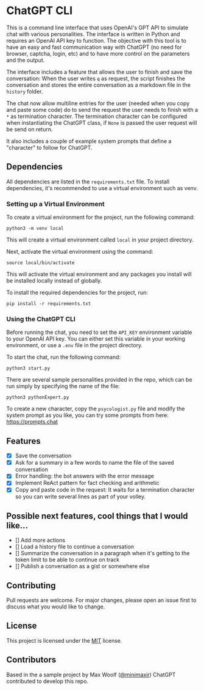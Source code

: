 # ChatGPT CLI

This is a command line interface that uses OpenAI's GPT API to simulate chat with various personalities. The interface is written in Python and requires an OpenAI API key to function. The objective with this tool is to have an easy and fast communication way with ChatGPT (no need for browser, captcha, login, etc) and to have more control on the parameters and the output.

The interface includes a feature that allows the user to finish and save the conversation:
When the user writes `q` as request, the script finishes the conversation and stores the entire conversation as a markdown file in the `history` folder.

The chat now allow multiline entries for the user (needed when you copy and paste some code) do to send
the request the user needs to finish with a `*` as termination character. The termination character can
be configured when instantiating the ChatGPT class, if `None` is passed the user request will be send on return. 

It also includes a couple of example system prompts that define a "character" to follow for ChatGPT.

## Dependencies

All dependencies are listed in the `requirements.txt` file. To install dependencies, it's recommended to use a virtual environment such as venv.

### Setting up a Virtual Environment

To create a virtual environment for the project, run the following command:

```python3 -m venv local```

This will create a virtual environment called `local` in your project directory.

Next, activate the virtual environment using the command:

```source local/bin/activate```

This will activate the virtual environment and any packages you install will be installed locally instead of globally.

To install the required dependencies for the project, run:

```pip install -r requirements.txt```

### Using the ChatGPT CLI

Before running the chat, you need to set the `API_KEY` environment variable to your OpenAI API key. You can either set this variable in your working environment, or use a `.env` file in the project directory.

To start the chat, run the following command:

```python3 start.py```

There are several sample personalities provided in the repo, which can be run simply by specifying the name of the file:

```python3 pythonExpert.py```

To create a new character, copy the `psycologist.py` file and modify the system prompt as you like, you can try some prompts from here: https://prompts.chat

## Features

- [x] Save the conversation
- [x] Ask for a summary in a few words to name the file of the saved conversation
- [x] Error handling: the bot answers with the error message 
- [x] Implement ReAct pattern for fact checking and arithmetic
- [x] Copy and paste code in the request: It waits for a termination character so you can write several lines as part of your volley.

## Possible next features, cool things that I would like...

- [] Add more actions
- [] Load a history file to continue a conversation
- [] Summarize the conversation in a paragraph when it's getting to the token limit to be able to continue on track
- [] Publish a conversation as a gist or somewhere else

## Contributing

Pull requests are welcome. For major changes, please open an issue first to discuss what you would like to change.


## License

This project is licensed under the [MIT](https://choosealicense.com/licenses/mit/) license.

## Contributors

Based in the a sample project by Max Woolf ([@minimaxir](https://minimaxir.com))
ChatGPT contributed to develop this repo.

